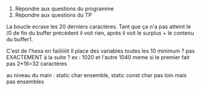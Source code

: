 1. Répondre aux questions du programme
2. Répondre aux questions du TP




La boucle ecrase les 20 derniers caractères. Tant que ça n'a pas atteint le /0 de fin du buffer précédent il voit rien, après il voit le surplus + le contenu du buffer1.

C'est de l'hexa en faiiiiiiiit
Il place des variables toutes les 10 minimum ? pas EXACTEMENT à la suite ?
ex : 1020 et l'autre 1040 meme si le premier fait pas 2*16=32 caractères

au niveau du main : static char ensemble, static const char pas loin mais pas ensembles
